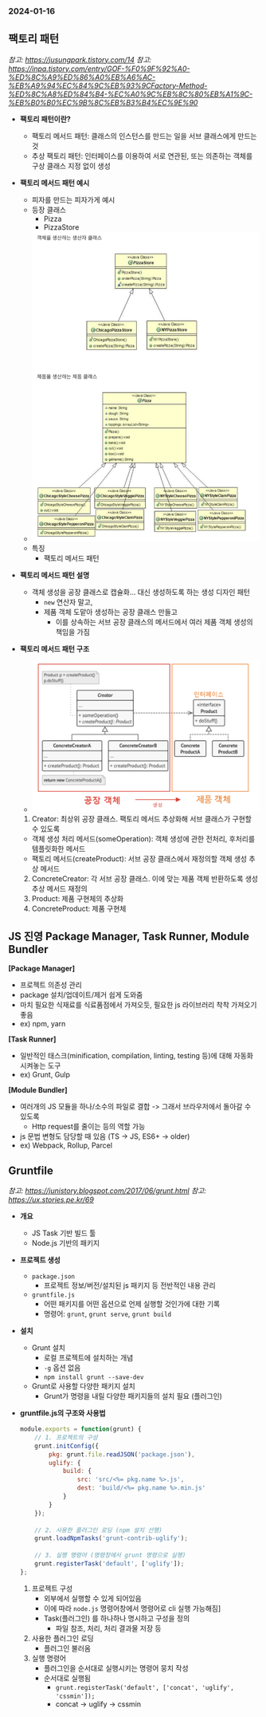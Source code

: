 ### 2024-01-16

## 팩토리 패턴
*참고: https://jusungpark.tistory.com/14*
*참고: https://inpa.tistory.com/entry/GOF-%F0%9F%92%A0-%ED%8C%A9%ED%86%A0%EB%A6%AC-%EB%A9%94%EC%84%9C%EB%93%9CFactory-Method-%ED%8C%A8%ED%84%B4-%EC%A0%9C%EB%8C%80%EB%A1%9C-%EB%B0%B0%EC%9B%8C%EB%B3%B4%EC%9E%90*
- **팩토리 패턴이란?**
  - 팩토리 메서드 패턴: 클래스의 인스턴스를 만드는 일을 서브 클래스에게 만드는 것
  - 추상 팩토리 패턴: 인터페이스를 이용하여 서로 연관된, 또는 의존하는 객체를 구상 클래스 지정 없이 생성

- **팩토리 메서드 패턴 예시**
  - 피자를 만드는 피자가게 예시
  - 등장 클래스 
    - Pizza
    - PizzaStore
  - ![](../images/2024-01-16-factory-method-pattern.png)
  - 특징
    - 팩토리 메서드 패턴

- **팩토리 메서드 패턴 설명**
  - 객체 생성을 공장 클래스로 캡슐화... 대신 생성하도록 하는 생성 디자인 패턴
    - `new` 연산자 말고, 
    - 제품 객체 도맡아 생성하는 공장 클래스 만들고
      - 이를 상속하는 서브 공장 클래스의 메서드에서 여러 제품 객체 생성의 책임을 가짐

- **팩토리 메서드 패턴 구조**
  - ![](../images/2024-01-16-fmp2.png)
  1. Creator: 최상위 공장 클래스. 팩토리 메서드 추상화해 서브 클래스가 구현할 수 있도록
    - 객체 생성 처리 메서드(someOperation): 객체 생성에 관한 전처리, 후처리를 템플릿화한 메서드
    - 팩토리 메서드(createProduct): 서브 공장 클래스에서 재정의할 객체 생성 추상 메서드
  2. ConcreteCreator: 각 서브 공장 클래스. 이에 맞는 제품 객체 반환하도록 생성 추상 메서드 재정의
  3. Product: 제품 구현체의 추상화
  4. ConcreteProduct: 제품 구현체

## JS 진영 Package Manager, Task Runner, Module Bundler
**[Package Manager]**  
- 프로젝트 의존성 관리
- package 설치/업데이트/제거 쉽게 도와줌
- 마치 필요한 식재료를 식료품점에서 가져오듯, 필요한 js 라이브러리 착착 가져오기 좋음
- ex) npm, yarn

**[Task Runner]**  
- 일반적인 태스크(minification, compilation, linting, testing 등)에 대해 자동화 시켜놓는 도구
- ex) Grunt, Gulp

**[Module Bundler]**  
- 여러개의 JS 모듈을 하나/소수의 파일로 결합 -> 그래서 브라우저에서 돌아갈 수 있도록
  - Http request를 줄이는 등의 역할 가능
- js 문법 변형도 담당할 때 있음 (TS -> JS, ES6+ -> older)
- ex) Webpack, Rollup, Parcel

## Gruntfile
*참고: https://junistory.blogspot.com/2017/06/grunt.html*
*참고: https://ux.stories.pe.kr/69*
- **개요**
  - JS Task 기반 빌드 툴
  - Node.js 기반의 패키지 

- **프로젝트 생성**
  - `package.json`
    - 프로젝트 정보/버전/설치된 js 패키지 등 전반적인 내용 관리
  - `gruntfile.js`
    - 어떤 패키지를 어떤 옵션으로 언제 실행할 것인가에 대한 기록
    - 명령어: `grunt`, `grunt serve`, `grunt build`

- **설치**
  - Grunt 설치
    - 로컬 프로젝트에 설치하는 개념
    - `-g` 옵션 없음
    - `npm install grunt --save-dev`
  - Grunt로 사용할 다양한 패키지 설치
    - Grunt가 명령을 내릴 다양한 패키지들의 설치 필요 (플러그인)

- **gruntfile.js의 구조와 사용법**
    ```javascript
    module.exports = function(grunt) {
        // 1. 프로젝트의 구성
        grunt.initConfig({
            pkg: grunt.file.readJSON('package.json'),
            uglify: {
                build: {
                    src: 'src/<%= pkg.name %>.js',
                    dest: 'build/<%= pkg.name %>.min.js'
                }
            }
        });
        
        // 2. 사용한 플러그인 로딩 (npm 설치 선행)
        grunt.loadNpmTasks('grunt-contrib-uglify');
        
        // 3. 실행 명령어 (명령창에서 grunt 명령으로 실행)
        grunt.registerTask('default', ['uglify']);
    };
    ```
    1. 프로젝트 구성
       - 외부에서 실행할 수 있게 되어있음
       - 이에 따라 `node.js` 명령어창에서 명령어로 cli 실행 가능해짐]
       - Task(플러그인) 를 하나하나 명시하고 구성을 정의
         - 파일 참조, 처리, 처리 결과물 저장 등
    2. 사용한 플러그인 로딩
       - 플러그인 불러옴
    3. 실행 명령어
       - 플러그인을 순서대로 실행시키는 명령어 뭉치 작성
       - 순서대로 실행됨
         - `grunt.registerTask('default', ['concat', 'uglify', 'cssmin']);`
         - concat -> uglify -> cssmin
